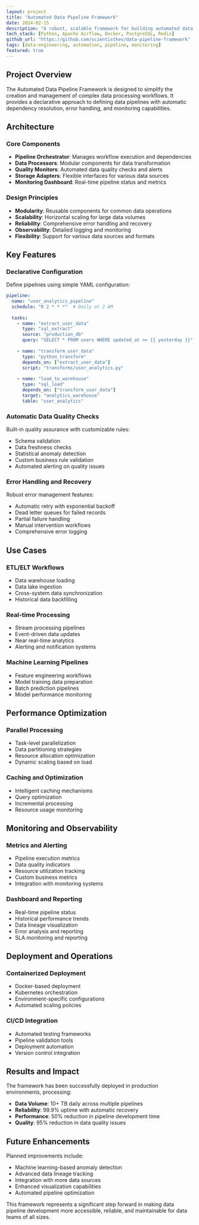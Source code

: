 ```yaml
---
layout: project
title: "Automated Data Pipeline Framework"
date: 2024-02-15
description: "A robust, scalable framework for building automated data pipelines with built-in monitoring, error handling, and quality assurance."
tech_stack: [Python, Apache Airflow, Docker, PostgreSQL, Redis]
github_url: "https://github.com/scientistkev/data-pipeline-framework"
tags: [data-engineering, automation, pipeline, monitoring]
featured: true
---
```


## Project Overview

The Automated Data Pipeline Framework is designed to simplify the creation and management of complex data processing workflows. It provides a declarative approach to defining data pipelines with automatic dependency resolution, error handling, and monitoring capabilities.

## Architecture

### Core Components

- **Pipeline Orchestrator**: Manages workflow execution and dependencies
- **Data Processors**: Modular components for data transformation
- **Quality Monitors**: Automated data quality checks and alerts
- **Storage Adapters**: Flexible interfaces for various data sources
- **Monitoring Dashboard**: Real-time pipeline status and metrics

### Design Principles

- **Modularity**: Reusable components for common data operations
- **Scalability**: Horizontal scaling for large data volumes
- **Reliability**: Comprehensive error handling and recovery
- **Observability**: Detailed logging and monitoring
- **Flexibility**: Support for various data sources and formats

## Key Features

### Declarative Configuration

Define pipelines using simple YAML configuration:

```yaml
pipeline:
  name: "user_analytics_pipeline"
  schedule: "0 2 * * *"  # Daily at 2 AM
  
  tasks:
    - name: "extract_user_data"
      type: "sql_extract"
      source: "production_db"
      query: "SELECT * FROM users WHERE updated_at >= {{ yesterday }}"
      
    - name: "transform_user_data"
      type: "python_transform"
      depends_on: ["extract_user_data"]
      script: "transforms/user_analytics.py"
      
    - name: "load_to_warehouse"
      type: "sql_load"
      depends_on: ["transform_user_data"]
      target: "analytics_warehouse"
      table: "user_analytics"
```

### Automatic Data Quality Checks

Built-in quality assurance with customizable rules:

- Schema validation
- Data freshness checks
- Statistical anomaly detection
- Custom business rule validation
- Automated alerting on quality issues

### Error Handling and Recovery

Robust error management features:

- Automatic retry with exponential backoff
- Dead letter queues for failed records
- Partial failure handling
- Manual intervention workflows
- Comprehensive error logging

## Use Cases

### ETL/ELT Workflows

- Data warehouse loading
- Data lake ingestion
- Cross-system data synchronization
- Historical data backfilling

### Real-time Processing

- Stream processing pipelines
- Event-driven data updates
- Near real-time analytics
- Alerting and notification systems

### Machine Learning Pipelines

- Feature engineering workflows
- Model training data preparation
- Batch prediction pipelines
- Model performance monitoring

## Performance Optimization

### Parallel Processing

- Task-level parallelization
- Data partitioning strategies
- Resource allocation optimization
- Dynamic scaling based on load

### Caching and Optimization

- Intelligent caching mechanisms
- Query optimization
- Incremental processing
- Resource usage monitoring

## Monitoring and Observability

### Metrics and Alerting

- Pipeline execution metrics
- Data quality indicators
- Resource utilization tracking
- Custom business metrics
- Integration with monitoring systems

### Dashboard and Reporting

- Real-time pipeline status
- Historical performance trends
- Data lineage visualization
- Error analysis and reporting
- SLA monitoring and reporting

## Deployment and Operations

### Containerized Deployment

- Docker-based deployment
- Kubernetes orchestration
- Environment-specific configurations
- Automated scaling policies

### CI/CD Integration

- Automated testing frameworks
- Pipeline validation tools
- Deployment automation
- Version control integration

## Results and Impact

The framework has been successfully deployed in production environments, processing:

- **Data Volume**: 10+ TB daily across multiple pipelines
- **Reliability**: 99.9% uptime with automatic recovery
- **Performance**: 50% reduction in pipeline development time
- **Quality**: 95% reduction in data quality issues

## Future Enhancements

Planned improvements include:

- Machine learning-based anomaly detection
- Advanced data lineage tracking
- Integration with more data sources
- Enhanced visualization capabilities
- Automated pipeline optimization

This framework represents a significant step forward in making data pipeline development more accessible, reliable, and maintainable for data teams of all sizes.
